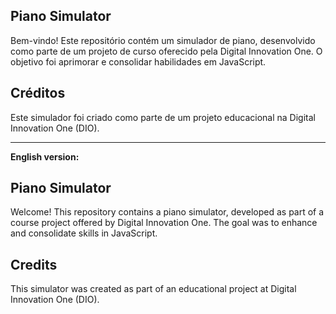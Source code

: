 ## Piano Simulator
Bem-vindo! Este repositório contém um simulador de piano, desenvolvido como parte de um projeto de curso oferecido pela Digital Innovation One. O objetivo foi aprimorar e consolidar habilidades em JavaScript.

##  Créditos
Este simulador foi criado como parte de um projeto educacional na Digital Innovation One (DIO).

-------------------

**English version:**

## Piano Simulator
Welcome! This repository contains a piano simulator, developed as part of a course project offered by Digital Innovation One. The goal was to enhance and consolidate skills in JavaScript.

## Credits
This simulator was created as part of an educational project at Digital Innovation One (DIO).
